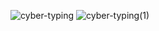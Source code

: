 ![cyber-typing](https://github.com/d-muis/d-muis/assets/71331759/ed8005ef-5874-4022-9dbe-6ace8c7f3821)
![cyber-typing(1)](https://github.com/d-muis/d-muis/assets/71331759/21865e9e-24ed-44fb-9d0d-77f7edfe2fda)
